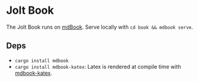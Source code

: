 # Jolt Book
The Jolt Book runs on [mdBook](https://rust-lang.github.io/mdBook/). Serve locally with `cd book && mdbook serve`.

## Deps
- `cargo install mdbook`
- `cargo install mdbook-katex`: Latex is rendered at compile time with [mdbook-katex](https://github.com/lzanini/mdbook-katex).
